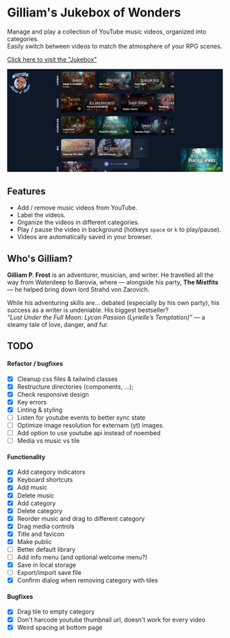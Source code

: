 # Gilliam's Jukebox of Wonders

Manage and play a collection of YouTube music videos, organized into categories.<br>
Easily switch between videos to match the atmosphere of your RPG scenes.

[Click here to visit the "Jukebox"](https://brammeerten.github.io/gilliams-jukebox-of-wonders/)

![screenshot](./resources/screenshot-1.png)

## Features

- Add / remove music videos from YouTube.
- Label the videos.
- Organize the videos in different categories.
- Play / pause the video in background (hotkeys `space` or `k` to play/pause).
- Videos are automatically saved in your browser.

## Who's Gilliam?

**Gilliam P. Frost** is an adventurer, musician, and writer.
He travelled all the way from Waterdeep to Barovia, where — alongside his party, **The Mistfits** — he helped bring down lord Strahd von Zarovich.

While his adventuring skills are... debated (especially by his own party), his success as a writer is undeniable. His biggest bestseller?<br>
_“Lust Under the Full Moon: Lycan Passion (Lyrielle’s Temptation)”_ — a steamy tale of love, danger, and fur.

## TODO

#### Refactor / bugfixes

- [x] Cleanup css files & tailwind classes
- [x] Restructure directories (components, ...);
- [x] Check responsive design
- [x] Key errors
- [x] Linting & styling
- [ ] Listen for youtube events to better sync state
- [ ] Optimize image resolution for externam (yt) images.
- [ ] Add option to use youtube api instead of noembed
- [ ] Media vs music vs tile

#### Functionality

- [x] Add category indicators
- [x] Keyboard shortcuts
- [x] Add music
- [x] Delete music
- [x] Add category
- [x] Delete category
- [x] Reorder music and drag to different category
- [x] Drag media controls
- [x] Title and favicon
- [x] Make public
- [ ] Better default library
- [ ] Add info menu (and optional welcome menu?)
- [x] Save in local storage
- [ ] Export/import save file
- [x] Confirm dialog when removing category with tiles

#### Bugfixes

- [x] Drag tile to empty category
- [x] Don't harcode youtube thumbnail url, doesn't work for every video
- [x] Weird spacing at bottom page
